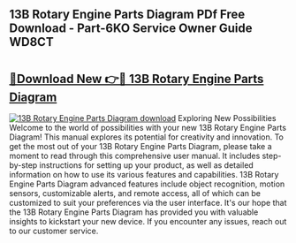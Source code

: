 ## 13B Rotary Engine Parts Diagram PDf Free Download - Part-6KO Service Owner Guide WD8CT

# <h2><a href="http://dfke5yq.blite.top/?on=13B+Rotary+Engine+Parts+Diagram">🔗Download New 👉🔴 13B Rotary Engine Parts Diagram</a></h2>

[![13B Rotary Engine Parts Diagram download](https://i.imgur.com/lujVjoI.png)](http://dfke5yq.blite.top/?on=13B+Rotary+Engine+Parts+Diagram)
Exploring New Possibilities Welcome to the world of possibilities with your new 13B Rotary Engine Parts Diagram! This manual explores its potential for creativity and innovation. To get the most out of your 13B Rotary Engine Parts Diagram, please take a moment to read through this comprehensive user manual. It includes step-by-step instructions for setting up your product, as well as detailed information on how to use its various features and capabilities. 13B Rotary Engine Parts Diagram advanced features include object recognition, motion sensors, customizable alerts, and remote access, all of which can be customized to suit your preferences via the user interface. It's our hope that the 13B Rotary Engine Parts Diagram has provided you with valuable insights to kickstart your new device. If you encounter any issues, reach out to our customer service.
